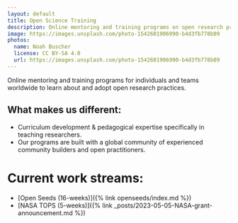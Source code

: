```yaml
---
layout: default
title: Open Science Training
description: Online mentoring and training programs on open research practices.
image: https://images.unsplash.com/photo-1542601906990-b4d3fb778b09
photos:
  name: Noah Buscher
  license: CC BY-SA 4.0
  url: https://images.unsplash.com/photo-1542601906990-b4d3fb778b09
---
```


<!-- <h1><figure class="image is-32x32"><img src="{% link images/three-pillars-icons/open-science-training-icon.png %}"></figure>Open Science Training</h1> -->

Online mentoring and training programs for individuals and teams worldwide to learn about and adopt open research practices.

## What makes us different:
- Curriculum development & pedagogical expertise specifically in teaching researchers.
- Our programs are built with a global community of experienced community builders and open practitioners.

# Current work streams:
- [Open Seeds (16-weeks)]({% link openseeds/index.md %})
- [NASA TOPS (5-weeks)]({% link _posts/2023-05-05-NASA-grant-announcement.md %})